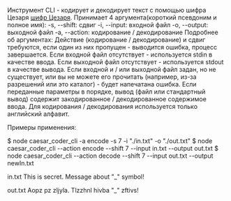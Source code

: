 Инструмент CLI - кодирует и декодирует текст с помощью шифра Цезаря [шифр Цезаря](https://en.wikipedia.org/wiki/Caesar_cipher).
Принимает 4 аргумента(короткий псевдоним и полное имя):
-s, --shift: сдвиг
-i, --input: входной файл
-o, --output: выходной файл
-a, --action: кодирование / декодирование
Подробнее об аргументах:
Действие (кодирование / декодирование) и сдвиг требуются, если один из них пропущен - выводится ошибка, процесс завершается.
Если входной файл отсутствует - используется stdin в качестве ввода.
Если выходной файл отсутствует - используется stdout в качестве вывода.
Если входной и / или выходной файл задан, но не существует, или вы не можете его прочитать (например, из-за разрешений или это каталог) - будет напечатана ошибка.
Если переданные параметры в порядке, вывод (файл или стандартный вывод) содержит закодированное / декодированное содержимое ввода.
Для кодирования / декодирования используется только английский алфавит.

Примеры применения:

$ node caesar_coder_cli -a encode -s 7 -i "./in.txt" -o "./out.txt"
$ node caesar_coder_cli --action encode --shift 7 --input in.txt --output out.txt
$ node caesar_coder_cli --action decode --shift 7 --input out.txt --output newIn.txt

in.txt
   This is secret. Message about "_" symbol!
   
out.txt
   Aopz pz zljyla. Tlzzhnl hivba "_" zftivs!